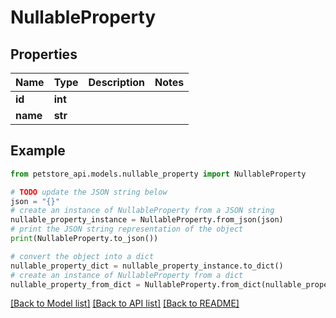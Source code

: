 # NullableProperty


## Properties

Name | Type | Description | Notes
------------ | ------------- | ------------- | -------------
**id** | **int** |  | 
**name** | **str** |  | 

## Example

```python
from petstore_api.models.nullable_property import NullableProperty

# TODO update the JSON string below
json = "{}"
# create an instance of NullableProperty from a JSON string
nullable_property_instance = NullableProperty.from_json(json)
# print the JSON string representation of the object
print(NullableProperty.to_json())

# convert the object into a dict
nullable_property_dict = nullable_property_instance.to_dict()
# create an instance of NullableProperty from a dict
nullable_property_from_dict = NullableProperty.from_dict(nullable_property_dict)
```
[[Back to Model list]](../README.md#documentation-for-models) [[Back to API list]](../README.md#documentation-for-api-endpoints) [[Back to README]](../README.md)


